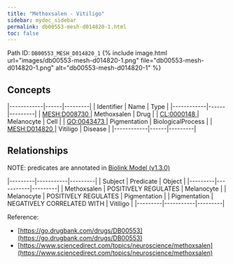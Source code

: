 ```yaml
---
title: "Methoxsalen - Vitiligo"
sidebar: mydoc_sidebar
permalink: db00553-mesh-d014820-1.html
toc: false 
---
```



Path ID: `DB00553_MESH_D014820_1`
{% include image.html url="images/db00553-mesh-d014820-1.png" file="db00553-mesh-d014820-1.png" alt="db00553-mesh-d014820-1" %}

## Concepts

|------------|------|---------|
| Identifier | Name | Type    |
|------------|------|---------|
| <a href="https://identifiers.org/MESH:D008730">MESH:D008730 </a> | Methoxsalen | Drug |
| <a href="https://identifiers.org/CL:0000148">CL:0000148 </a> | Melanocyte | Cell |
| <a href="https://identifiers.org/GO:0043473">GO:0043473 </a> | Pigmentation | BiologicalProcess |
| <a href="https://identifiers.org/MESH:D014820">MESH:D014820 </a> | Vitiligo | Disease |
|------------|------|---------|

## Relationships


NOTE: predicates are annotated in <a href="https://github.com/biolink/biolink-model/releases/tag/v1.3.0">Biolink Model (v1.3.0)</a>

|---------|-----------|---------|
| Subject | Predicate | Object  |
|---------|-----------|---------|
| Methoxsalen | POSITIVELY REGULATES | Melanocyte |
| Melanocyte | POSITIVELY REGULATES | Pigmentation |
| Pigmentation | NEGATIVELY CORRELATED WITH | Vitiligo |
|---------|-----------|---------|

Reference: 
  - [https://go.drugbank.com/drugs/DB00553](https://go.drugbank.com/drugs/DB00553)
  - [https://www.sciencedirect.com/topics/neuroscience/methoxsalen](https://www.sciencedirect.com/topics/neuroscience/methoxsalen)
